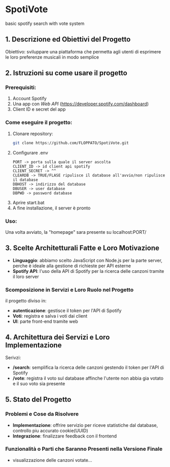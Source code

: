 # SpotiVote
basic spotify search with vote system

## 1. Descrizione ed Obiettivi del Progetto
Obiettivo: sviluppare una piattaforma che permetta agli utenti di esprimere le loro preferenze musicali in modo semplice

## 2. Istruzioni su come usare il progetto
### Prerequisiti:
1. Account Spotify
2. Una app con *Web API* (https://developer.spotify.com/dashboard)
3. Client ID e secret del app
   
### Come eseguire il progetto:
1. Clonare repository:
    ```bash
    git clone https://github.com/FLOPPATO/SpotiVote.git
    ```
2. Configurare .env
    ```
    PORT -> porta sulla quale il server ascolta
    CLIENT_ID -> id client api spotify
    CLIENT_SECRET -> ^^
    CLEARDB -> TRUE/FLASE ripulisce il database all'avvio/non ripulisce il database
    DBHOST -> indirizzo del database
    DBUSER -> user database
    DBPWD -> password database
    ```
3. Aprire start.bat
4. A fine installazione, il server è pronto

### Uso:
Una volta avviato, la "homepage" sara presente su localhost:PORT/

## 3. Scelte Architetturali Fatte e Loro Motivazione
- **Linguaggio**: abbiamo scelto JavaScript con Node.js per la parte server, perche è ideale alla gestione di richieste per API esterne 
- **Spotify API**: l'uso della API di Spotify per la ricerca delle canzoni tramite il loro server
### Scomposizione in Servizi e Loro Ruolo nel Progetto
il progetto diviso in:
- **autenticazione**: gestisce il token per l'API di Spotify
- **Voti**: registra e salva i voti dai client
- **UI**: parte front-end tramite web

## 4. Architettura dei Servizi e Loro Implementazione
Serivzi:
- **/search**: semplifica la ricerca delle canzoni gestendo il token per l'API di Spotify 
- **/vote**: registra il voto sul database affinche l'utente non abbia gia votato e il suo voto sia presente

## 5. Stato del Progetto
### Problemi e Cose da Risolvere
- **Implementazione**: offrire servizio per riceve statistiche dal database, controllo piu accurato cookie(UUID)
- **Integrazione**: finalizzare feedback con il frontend

### Funzionalità o Parti che Saranno Presenti nella Versione Finale
- visualizzazione delle canzoni votate...
